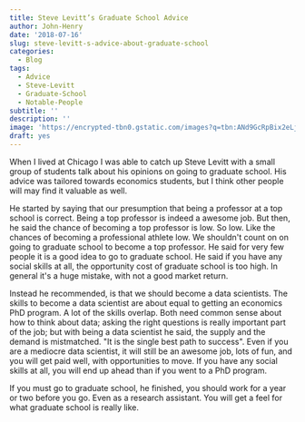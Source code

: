 ```yaml
---
title: Steve Levitt’s Graduate School Advice
author: John-Henry
date: '2018-07-16'
slug: steve-levitt-s-advice-about-graduate-school
categories:
  - Blog
tags:
  - Advice
  - Steve-Levitt
  - Graduate-School
  - Notable-People
subtitle: ''
description: ''
image: 'https://encrypted-tbn0.gstatic.com/images?q=tbn:ANd9GcRpBix2eLjNJM7eYx12pyY_64oSunOjVVI43_MNiaDdgfRfm0M0'
draft: yes
---
```


When I lived at Chicago I was able to catch up Steve Levitt with a small group of students talk about his opinions on going to graduate school. His advice was tailored towards economics students, but I think other people will may find it valuable as well.

He started by saying that our presumption that being a professor at a top school is correct. Being a top professor is indeed a awesome job. But then, he said the chance of becoming a top professor is low. So low. Like the chances of becoming a professional athlete low. We shouldn't count on on going to graduate school to become a top professor. He said for very few people it is a good idea to go to graduate school. He said if you have any social skills at all, the opportunity cost of graduate school is too high. In general it's a huge mistake, with not a good market return.

Instead he recommended, is that we should become a data scientists. The skills to become a data scientist are about equal to getting an economics PhD program. A lot of the skills overlap. Both need common sense about how to think about data; asking the right questions is really important part of the job; but with being a data scientist he said, the supply and the demand is mistmatched. "It is the single best path to success". Even if you are a mediocre data scientist, it will still be an awesome job, lots of fun, and you will get paid well, with opportunities to move. If you have any social skills at all, you will end up ahead than if you went to a PhD program.

If you must go to graduate school, he finished, you should work for a year or two before you go. Even as a research assistant. You will get a feel for what graduate school is really like.